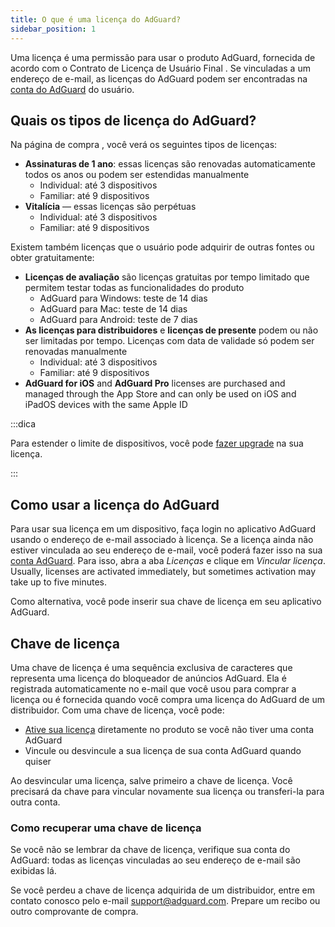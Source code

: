 ```yaml
---
title: O que é uma licença do AdGuard?
sidebar_position: 1
---
```


Uma licença é uma permissão para usar o produto AdGuard, fornecida de acordo com o Contrato de Licença de Usuário Final [](https://adguard.com/eula.html). Se vinculadas a um endereço de e-mail, as licenças do AdGuard podem ser encontradas na [conta do AdGuard](https://adguardaccount.com/) do usuário.

## Quais os tipos de licença do AdGuard?

Na página de compra [](https://adguard.com/license.html), você verá os seguintes tipos de licenças:

- **Assinaturas de 1 ano**: essas licenças são renovadas automaticamente todos os anos ou podem ser estendidas manualmente
    - Individual: até 3 dispositivos
    - Familiar: até 9 dispositivos
- **Vitalícia** — essas licenças são perpétuas
    - Individual: até 3 dispositivos
    - Familiar: até 9 dispositivos

Existem também licenças que o usuário pode adquirir de outras fontes ou obter gratuitamente:

- **Licenças de avaliação** são licenças gratuitas por tempo limitado que permitem testar todas as funcionalidades do produto
    - AdGuard para Windows: teste de 14 dias
    - AdGuard para Mac: teste de 14 dias
    - AdGuard para Android: teste de 7 dias
- **As licenças para distribuidores** e **licenças de presente** podem ou não ser limitadas por tempo. Licenças com data de validade só podem ser renovadas manualmente
    - Individual: até 3 dispositivos
    - Familiar: até 9 dispositivos
- **AdGuard for iOS** and **AdGuard Pro** licenses are purchased and managed through the App Store and can only be used on iOS and iPadOS devices with the same Apple ID

:::dica

Para estender o limite de dispositivos, você pode [fazer upgrade](../payment-options/#upgrade) na sua licença.

:::

## Como usar a licença do AdGuard

Para usar sua licença em um dispositivo, faça login no aplicativo AdGuard usando o endereço de e-mail associado à licença. Se a licença ainda não estiver vinculada ao seu endereço de e-mail, você poderá fazer isso na sua [ conta AdGuard](https://adguardaccount.com/). Para isso, abra a aba *Licenças* e clique em *Vincular licença*. Usually, licenses are activated immediately, but sometimes activation may take up to five minutes.

Como alternativa, você pode inserir sua chave de licença [](#license-key) em seu aplicativo AdGuard.

## Chave de licença

Uma chave de licença é uma sequência exclusiva de caracteres que representa uma licença do bloqueador de anúncios AdGuard. Ela é registrada automaticamente no e-mail que você usou para comprar a licença ou é fornecida quando você compra uma licença do AdGuard de um distribuidor. Com uma chave de licença, você pode:

- [Ative sua licença](../activation) diretamente no produto se você não tiver uma conta AdGuard
- Vincule ou desvincule a sua licença de sua conta AdGuard quando quiser

Ao desvincular uma licença, salve primeiro a chave de licença. Você precisará da chave para vincular novamente sua licença ou transferi-la para outra conta.

### Como recuperar uma chave de licença

Se você não se lembrar da chave de licença, verifique sua conta do AdGuard: todas as licenças vinculadas ao seu endereço de e-mail são exibidas lá.

Se você perdeu a chave de licença adquirida de um distribuidor, entre em contato conosco pelo e-mail support@adguard.com. Prepare um recibo ou outro comprovante de compra.
